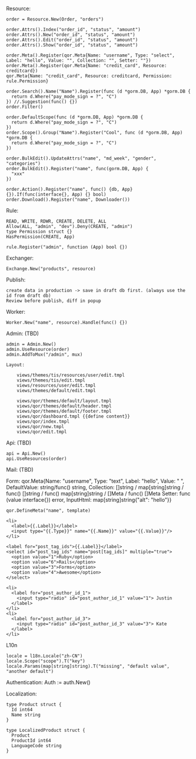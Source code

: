 Resource:

    order = Resource.New(Order, "orders")

    order.Attrs().Index("order_id", "status", "amount")
    order.Attrs().New("order_id", "status", "amount")
    order.Attrs().Edit("order_id", "status", "amount")
    order.Attrs().Show("order_id", "status", "amount")

    order.Meta().Register(qor.Meta{Name: "username", Type: "select", Label: "hello", Value: "", Collection: "", Setter: ""})
    order.Meta().Register(qor.Meta{Name: "credit_card", Resource: creditcard})
    qor.Meta{Name: "credit_card", Resource: creditcard, Permission: rule.Permission}

    order.Search().Name("Name").Register(func (d *gorm.DB, App) *gorm.DB {
      return d.Where("pay_mode_sign = ?", "C")
    }) //.Suggestion(func() {})
    order.Filter()

    order.DefaultScope(func (d *gorm.DB, App) *gorm.DB {
      return d.Where("pay_mode_sign = ?", "C")
    })
    order.Scope().Group("Name").Register("Cool", func (d *gorm.DB, App) *gorm.DB {
      return d.Where("pay_mode_sign = ?", "C")
    })

    order.BulkEdit().UpdateAttrs("name", "md_week", "gender", "categories")
    order.BulkEdit().Register("name", func(gorm.DB, App) {
      "xxx"
    })

    order.Action().Register("name", func() {db, App} {}).If(func(interface{}, App) {} bool)
    order.Download().Register("name", Downloader())

Rule:

    READ, WRITE, RDWR, CREATE, DELETE, ALL
    Allow(ALL, "admin", "dev").Deny(CREATE, "admin")
    type Permission struct {}
    HasPermission(CREATE, App)

    rule.Register("admin", function (App) bool {})

Exchanger:

    Exchange.New("products", resource)

Publish:

    create data in production -> save in draft db first. (always use the id from draft db)
    Review before publish, diff in popup

Worker:

    Worker.New("name", resource).Handle(func() {})

Admin: (TBD)

    admin = Admin.New()
    admin.UseResource(order)
    admin.AddToMux("/admin", mux)

    Layout:

        views/themes/tis/resources/user/edit.tmpl
        views/themes/tis/edit.tmpl
        views/resources/user/edit.tmpl
        views/themes/default/edit.tmpl

        views/qor/themes/default/layout.tmpl
        views/qor/themes/default/header.tmpl
        views/qor/themes/default/footer.tmpl
        views/qor/dashboard.tmpl {{define content}}
        views/qor/index.tmpl
        views/qor/new.tmpl
        views/qor/edit.tmpl

Api: (TBD)

    api = Api.New()
    api.UseResources(order)

Mail: (TBD)

Form:
    qor.Meta{Name: "username", Type: "text", Label: "hello",
             Value: " ",
             DefaultValue: string/func() string,
             Collection: []string / map[string]string / func() []string / func() map[string]string / []Meta / func() []Meta
             Setter: func (value interface{}) error,
             InputHtml: map[string]string{"alt": "hello"}}

    qor.DefineMeta("name", template)

    <li>
      <label>{{.Label}}</label>
      <input type="{{.Type}}" name="{{.Name}}" value="{{.Value}}"/>
    </li>

    <label for="post_tag_ids">{{.Label}}</label>
    <select id="post_tag_ids" name="post[tag_ids]" multiple="true">
      <option value="1">Ruby</option>
      <option value="6">Rails</option>
      <option value="3">Forms</option>
      <option value="4">Awesome</option>
    </select>

    <li>
      <label for="post_author_id_1">
        <input type="radio" id="post_author_id_1" value="1"> Justin
      </label>
    </li>
    <li>
      <label for="post_author_id_3">
        <input type="radio" id="post_author_id_3" value="3"> Kate
      </label>
    </li>

L10n

    locale = l18n.Locale("zh-CN")
    locale.Scope("scope").T("key")
    locale.Params(map[string]string).T("missing", "default value", "another default")

Authentication:
   Auth := auth.New()

Localization:

    type Product struct {
      Id int64
      Name string
    }

    type LocalizedProduct struct {
      Product
      ProductId int64
      LanguageCode string
    }

